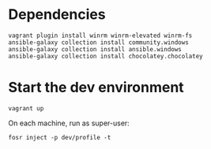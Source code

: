 # Dependencies

    vagrant plugin install winrm winrm-elevated winrm-fs
    ansible-galaxy collection install community.windows
    ansible-galaxy collection install ansible.windows
    ansible-galaxy collection install chocolatey.chocolatey

# Start the dev environment

    vagrant up

On each machine, run as super-user:

    fosr inject -p dev/profile -t
